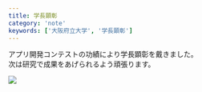 ```yaml
---
title: 学長顕彰
category: 'note'
keywords: ['大阪府立大学', '学長顕彰']
---
```


アプリ開発コンテストの功績により学長顕彰を戴きました。<br/>
次は研究で成果をあげられるよう頑張ります。

![ ](/img/blog_honor_myphoto.jpg)
